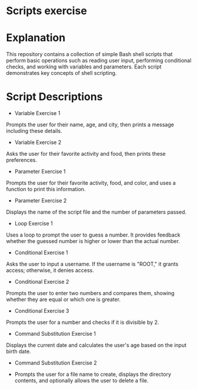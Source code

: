 # Scripts exercise

# Explanation

This repository contains a collection of simple Bash shell scripts that perform basic operations such as reading user input, performing conditional checks, and working with variables and parameters. Each script demonstrates key concepts of shell scripting.

# Script Descriptions

* Variable Exercise 1

Prompts the user for their name, age, and city, then prints a message including these details.

* Variable Exercise 2

Asks the user for their favorite activity and food, then prints these preferences.

* Parameter Exercise 1

Prompts the user for their favorite activity, food, and color, and uses a function to print this information.

* Parameter Exercise 2

Displays the name of the script file and the number of parameters passed.

* Loop Exercise 1

Uses a loop to prompt the user to guess a number. It provides feedback whether the guessed number is higher or lower than the actual number.

* Conditional Exercise 1

Asks the user to input a username. If the username is "ROOT," it grants access; otherwise, it denies access.

* Conditional Exercise 2

Prompts the user to enter two numbers and compares them, showing whether they are equal or which one is greater.

* Conditional Exercise 3

Prompts the user for a number and checks if it is divisible by 2.

* Command Substitution Exercise 1

Displays the current date and calculates the user's age based on the input birth date.

* Command Substitution Exercise 2

* Prompts the user for a file name to create, displays the directory contents, and optionally allows the user to delete a file.
